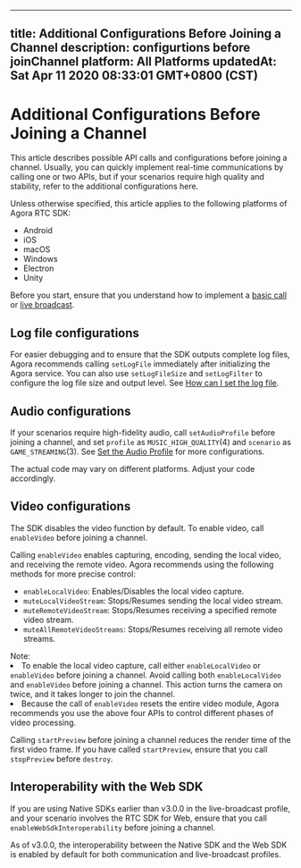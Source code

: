 
---
title: Additional Configurations Before Joining a Channel
description: configurtions before joinChannel
platform: All Platforms
updatedAt: Sat Apr 11 2020 08:33:01 GMT+0800 (CST)
---
# Additional Configurations Before Joining a Channel
This article describes possible API calls and configurations before joining a channel. Usually, you can quickly implement real-time communications by calling one or two APIs, but if your scenarios require high quality and stability, refer to the additional configurations here.

Unless otherwise specified, this article applies to the following platforms of Agora RTC SDK:

- Android
- iOS
- macOS
- Windows
- Electron
- Unity

<div class="alert note">Before you start, ensure that you understand how to implement a <a href="https://docs.agora.io/en/Video/start_call_android?platform=Android">basic call</a> or <a href="https://docs.agora.io/en/Interactive%20Broadcast/start_live_android?platform=Android">live broadcast</a>.</div>

## Log file configurations

For easier debugging and to ensure that the SDK outputs complete log files, Agora recommends calling `setLogFile` immediately after initializing the Agora service. You can also use `setLogFileSize` and `setLogFilter` to configure the log file size and output level. See [How can I set the log file](https://docs.agora.io/en/faqs/logfile).

## Audio configurations

If your scenarios require high-fidelity audio, call `setAudioProfile` before joining a channel, and set `profile` as `MUSIC_HIGH_QUALITY`(4) and `scenario` as `GAME_STREAMING`(3). See [Set the Audio Profile](../../en/Video/audio_profile_android.md) for more configurations.

<div class="alert note">The actual code may vary on different platforms. Adjust your code accordingly.</div>

## Video configurations

The SDK disables the video function by default. To enable video, call `enableVideo` before joining a channel.

Calling `enableVideo` enables capturing, encoding, sending the local video, and receiving the remote video. Agora recommends using the following methods for more precise control:

- `enableLocalVideo`: Enables/Disables the local video capture.
- `muteLocalVideoStream`: Stops/Resumes sending the local video stream.
- `muteRemoteVideoStream`: Stops/Resumes receiving a specified remote video stream.
- `muteAllRemoteVideoStreams`: Stops/Resumes receiving all remote video streams.

<div class="alert note">Note:
	<li>To enable the local video capture, call either <code>enableLocalVideo</code> or <code>enableVideo</code> before joining a channel. Avoid calling both <code>enableLocalVideo</code> and <code>enableVideo</code> before joining a channel. This action turns the camera on twice, and it takes longer to join the channel.</li>
	<li>Because the call of <code>enableVideo</code> resets the entire video module, Agora recommends you use the above four APIs to control different phases of video processing.</li>
</div>

Calling `startPreview` before joining a channel reduces the render time of the first video frame. If you have called `startPreview`, ensure that you call `stopPreview` before `destroy`.

## Interoperability with the Web SDK

If you are using Native SDKs earlier than v3.0.0 in the live-broadcast profile, and your scenario involves the RTC SDK for Web, ensure that you call `enableWebSdkInteroperability` before joining a channel.

<div class="alert info">As of v3.0.0, the interoperability between the Native SDK and the Web SDK is enabled by default for both communication and live-broadcast profiles.</div>
